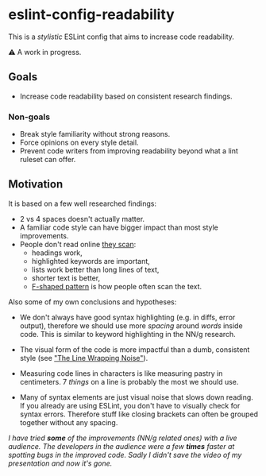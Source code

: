 # eslint-config-readability

This is a _stylistic_ ESLint config that aims to increase code readability.

⚠️  A work in progress.

##  Goals

- Increase code readability based on consistent research findings.

### Non-goals

- Break style familiarity without strong reasons.
- Force opinions on every style detail.
- Prevent code writers from improving readability beyond what a lint ruleset can offer.

## Motivation

It is based on a few well researched findings:

- 2 vs 4 spaces doesn't actually matter.
- A familiar code style can have bigger impact than most style improvements.
- People don't read online [they scan](https://www.nngroup.com/articles/how-people-read-online/):
    - headings work,
    - highlighted keywords are important,
    - lists work better than long lines of text,
    - shorter text is better,
    - [F-shaped pattern](https://www.nngroup.com/articles/f-shaped-pattern-reading-web-content/) is how people often scan the text.

Also some of my own conclusions and hypotheses:

- We don't always have good syntax highlighting (e.g. in diffs, error output), therefore we should use more _spacing_ around _words_ inside code. This is similar to keyword highlighting in the NN/g research.

- The visual form of the code is more impactful than a dumb, consistent style (see ["The Line Wrapping Noise"](https://antfu.me/posts/why-not-prettier#the-line-wrapping-noise)).

- Measuring code lines in characters is like measuring pastry in centimeters. 7 _things_ on a line is probably the most we should use.

- Many of syntax elements are just visual noise that slows down reading. If you already are using ESLint, you don't have to visually check for syntax errors. Therefore stuff like closing brackets can often be grouped together without any spacing.


_I have tried **some** of the improvements (NN/g related ones) with a live audience. The developers in the audience were a few **times** faster at spotting bugs in the improved code. Sadly I didn't save the video of my presentation and now it's gone._
